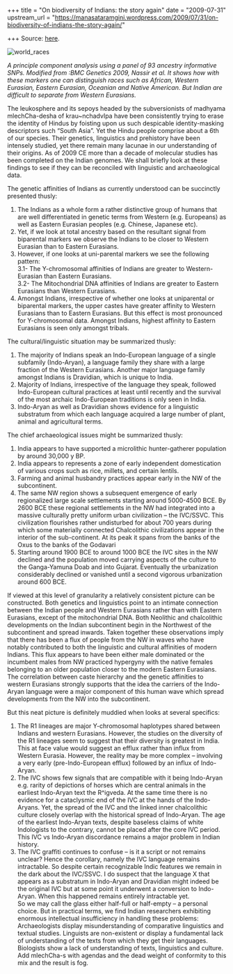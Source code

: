 +++
title = "On biodiversity of Indians: the story again"
date = "2009-07-31"
upstream_url = "https://manasataramgini.wordpress.com/2009/07/31/on-biodiversity-of-indians-the-story-again/"

+++
Source: [here](https://manasataramgini.wordpress.com/2009/07/31/on-biodiversity-of-indians-the-story-again/).

![world_races](https://manasataramgini.files.wordpress.com/2009/07/world_races.jpg?w=640 "world_races")

*A principle component analysis using a panel of 93 ancestry informative SNPs. Modified from :BMC Genetics 2009, Nassir et al. It shows how with these markers one can distinguish races such as African, Western Eurasian, Eastern Eurasian, Oceanian and Native American. But Indian are difficult to separate from Western Eurasians.*

The leukosphere and its sepoys headed by the subversionists of madhyama mlechCha-desha of krau\~nchadvIpa have been consistently trying to erase the identity of Hindus by foisting upon us such despicable identity-masking descriptors such “South Asia”. Yet the Hindu people comprise about a 6th of our species. Their genetics, linguistics and prehistory have been intensely studied, yet there remain many lacunae in our understanding of their origins. As of 2009 CE more than a decade of molecular studies has been completed on the Indian genomes. We shall briefly look at these findings to see if they can be reconciled with linguistic and archaeological data.

The genetic affinities of Indians as currently understood can be succinctly presented thusly:  
1) The Indians as a whole form a rather distinctive group of humans that are well differentiated in genetic terms from Western (e.g. Europeans) as well as Eastern Eurasian peoples (e.g. Chinese, Japanese etc).  
2) Yet, if we look at total ancestry based on the resultant signal from biparental markers we observe the Indians to be closer to Western Eurasian than to Eastern Eurasians.  
3) However, if one looks at uni-parental markers we see the following pattern:  
3.1- The Y-chromosomal affinities of Indians are greater to Western-Eurasian than Eastern Eurasians.  
3.2- The Mitochondrial DNA affinities of Indians are greater to Eastern Eurasians than Western Eurasians.  
4) Amongst Indians, irrespective of whether one looks at uniparental or biparental markers, the upper castes have greater affinity to Western Eurasians than to Eastern Eurasians. But this effect is most pronounced for Y-chromosomal data. Amongst Indians, highest affinity to Eastern Eurasians is seen only amongst tribals.

The cultural/linguistic situation may be summarized thusly:  
1) The majority of Indians speak an Indo-European language of a single subfamily (Indo-Aryan), a language family they share with a large fraction of the Western Eurasians. Another major language family amongst Indians is Dravidian, which is unique to India.  
2) Majority of Indians, irrespective of the language they speak, followed Indo-European cultural practices at least until recently and the survival of the most archaic Indo-European traditions is only seen in India.  
3) Indo-Aryan as well as Dravidian shows evidence for a linguistic substratum from which each language acquired a large number of plant, animal and agricultural terms.

The chief archaeological issues might be summarized thusly:  
1) India appears to have supported a microlithic hunter-gatherer population by around 30,000 y BP.  
2) India appears to represents a zone of early independent domestication of various crops such as rice, millets, and certain lentils.  
3) Farming and animal husbandry practices appear early in the NW of the subcontinent.  
4) The same NW region shows a subsequent emergence of early regionalized large scale settlements starting around 5000-4500 BCE. By 2600 BCE these regional settlements in the NW had integrated into a massive culturally pretty uniform urban civilization – the IVC/SSVC. This civilization flourishes rather undisturbed for about 700 years during which some materially connected Chalcolithic civilizations appear in the interior of the sub-continent. At its peak it spans from the banks of the Oxus to the banks of the Godavari  
5) Starting around 1900 BCE to around 1000 BCE the IVC sites in the NW declined and the population moved carrying aspects of the culture to the Ganga-Yamuna Doab and into Gujarat. Eventually the urbanization considerably declined or vanished until a second vigorous urbanization around 600 BCE.

If viewed at this level of granularity a relatively consistent picture can be constructed. Both genetics and linguistics point to an intimate connection between the Indian people and Western Eurasians rather than with Eastern Eurasians, except of the mitochondrial DNA. Both Neolithic and chalcolithic developments on the Indian subcontinent begin in the Northwest of the subcontinent and spread inwards. Taken together these observations imply that there has been a flux of people from the NW in waves who have notably contributed to both the linguistic and cultural affinities of modern Indians. This flux appears to have been either male dominated or the incumbent males from NW practiced hypergyny with the native females belonging to an older population closer to the modern Eastern Eurasians. The correlation between caste hierarchy and the genetic affinities to western Eurasians strongly supports that the idea the carriers of the Indo-Aryan language were a major component of this human wave which spread developments from the NW into the subcontinent.

But this neat picture is definitely muddied when looks at several specifics:  
1) The R1 lineages are major Y-chromosomal haplotypes shared between Indians and western Eurasians. However, the studies on the diversity of the R1 lineages seem to suggest that their diversity is greatest in India. This at face value would suggest an efflux rather than influx from Western Eurasia. However, the reality may be more complex – involving a very early (pre-Indo-European efflux) followed by an influx of Indo-Aryan.  
2) The IVC shows few signals that are compatible with it being Indo-Aryan e.g. rarity of depictions of horses which are central animals in the earliest Indo-Aryan text the R^igveda. At the same time there is no evidence for a cataclysmic end of the IVC at the hands of the Indo-Aryans. Yet, the spread of the IVC and the linked inner chalcolithic culture closely overlap with the historical spread of Indo-Aryan. The age of the earliest Indo-Aryan texts, despite baseless claims of white Indologists to the contrary, cannot be placed after the core IVC period. This IVC vs Indo-Aryan discordance remains a major problem in Indian history.  
3) The IVC graffiti continues to confuse – is it a script or not remains unclear? Hence the corollary, namely the IVC language remains intractable. So despite certain recognizable Indic features we remain in the dark about the IVC/SSVC. I do suspect that the language X that appears as a substratum in Indo-Aryan and Dravidian might indeed be the original IVC but at some point it underwent a conversion to Indo-Aryan. When this happened remains entirely intractable yet.  
So we may call the glass either half-full or half-empty – a personal choice. But in practical terms, we find Indian researchers exhibiting enormous intellectual insufficiency in handling these problems: Archaeologists display misunderstanding of comparative linguistics and textual studies. Linguists are non-existent or display a fundamental lack of understanding of the texts from which they get their languages. Biologists show a lack of understanding of texts, linguistics and culture. Add mlechCha-s with agendas and the dead weight of conformity to this mix and the result is fog.

